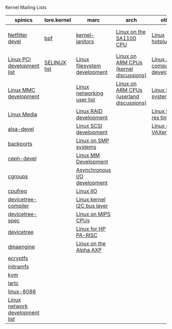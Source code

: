Kernel Mailing Lists

| spinics                                                                  | lore.kernel                                     | marc                                                                                      | arch                                                                                                      | other                                                                                              | vger                                     | lkml                                           | device                                                                              |
|--------------------------------------------------------------------------|-------------------------------------------------|-------------------------------------------------------------------------------------------|-----------------------------------------------------------------------------------------------------------|----------------------------------------------------------------------------------------------------|------------------------------------------|------------------------------------------------|-------------------------------------------------------------------------------------|
| [Netfilter devel](http://www.spinics.net/lists/netfilter-devel/)         | [bpf](https://lore.kernel.org/bpf/)             | [kernel-janitors](https://marc.info/?l=kernel-janitors)                                   | [Linux on the SA1100 CPU](http://www.handhelds.org/email_lists.html)                                      | [Linux hotplug](http://linux-hotplug.sf.net/)                                                     | [linux-acpi](linux-acpi@vger.kernel.org) | [Linux Kernel Mailing List](https://lkml.org/) | [Linux Framebuffer](http://lists.sourceforge.net/lists/listinfo/linux-fbdev-users/) |
| [Linux PCI development list](http://www.spinics.net/lists/linux-pci/)    | [SELINUX list](https://lore.kernel.org/selinux) | [Linux filesystem development](http://marc.theaimsgroup.com/?l=linux-fsdevel)             | [Linux on ARM CPUs (kernel discussions)](http://lists.arm.linux.org.uk/mailman/listinfo/linux-arm-kernel) | [Linux ABI compatibility development](http://lists.sourceforge.net/lists/listinfo/linux-abi-devel) |                                          |                                                |                                                                                     |
| [Linux MMC development](http://www.spinics.net/lists/linux-mmc/)         |                                                 | [Linux networking user list](http://marc.theaimsgroup.com/?l=linux-net)                   | [Linux on ARM CPUs (userland discussions)](http://lists.arm.linux.org.uk/mailman/listinfo/linux-arm)      | [Linux kbuild system](http://lists.sf.net/lists/listinfo/kbuild-devel)                             |                                          |                                                |                                                                                     |
| [Linux Media](http://www.spinics.net/lists/linux-media/)                 |                                                 | [Linux RAID development](http://marc.theaimsgroup.com/?l=linux-raid)                      |                                                                                                           | [Linux high-res timers](http://lists.sf.net/lists/listinfo/high-res-timers-discourse)              |                                          |                                                |                                                                                     |
| [alsa-devel](http://www.spinics.net/lists/alsa-devel/)                   |                                                 | [Linux SCSI development](http://marc.theaimsgroup.com/?l=linux-scsi)                      |                                                                                                           | [Linux on VAXen](http://vax-linux.org/)                                                            |                                          |                                                |                                                                                     |
| [backports](http://www.spinics.net/lists/backports/)                     |                                                 | [Linux on SMP systems](http://marc.theaimsgroup.com/?l=linux-smp)                         |                                                                                                           |                                                                                                    |                                          |                                                |                                                                                     |
| [ceph-devel](http://www.spinics.net/lists/ceph-devel/)                   |                                                 | [Linux MM Development](http://marc.theaimsgroup.com/?l=linux-mm&amp;r=1&amp;w=2)          |                                                                                                           |                                                                                                    |                                          |                                                |                                                                                     |
| [cgroups](http://www.spinics.net/lists/cgroups/)                         |                                                 | [Asynchronous I/O development](http://marc.theaimsgroup.com/?l=linux-aio&amp;r=1&amp;w=2) |                                                                                                           |                                                                                                    |                                          |                                                |                                                                                     |
| [cpufreq](http://www.spinics.net/lists/cpufreq/)                         |                                                 | [Linux IIO](http://marc.info/?l=linux-iio)                                               |                                                                                                           |                                                                                                    |                                          |                                                |                                                                                     |
| [devicetree-compiler](http://www.spinics.net/lists/devicetree-compiler/) |                                                 | [Linux kernel I2C bus layer](http://marc.info/?l=linux-i2c)                               |                                                                                                           |                                                                                                    |                                          |                                                |                                                                                     |
| [devicetree-spec](http://www.spinics.net/lists/devicetree-spec/)         |                                                 | [Linux on MIPS CPUs](http://marc.theaimsgroup.com/?l=linux-mips)                          |                                                                                                           |                                                                                                    |                                          |                                                |                                                                                     |
| [devicetree](http://www.spinics.net/lists/devicetree/)                   |                                                 | [Linux for HP PA-RISC](http://marc.theaimsgroup.com/?l=linux-parisc)                      |                                                                                                           |                                                                                                    |                                          |                                                |                                                                                     |
| [dmaengine](http://www.spinics.net/lists/dmaengine)                      |                                                 | [Linux on the Alpha AXP](http://marc.theaimsgroup.com/?l=linux-alpha)                    |                                                                                                           |                                                                                                    |                                          |                                                |                                                                                     |
| [ecryptfs](http://www.spinics.net/lists/ecryptfs/)                       |                                                 |                                                                                           |                                                                                                           |                                                                                                    |                                          |                                                |                                                                                     |
| [initramfs](http://www.spinics.net/lists/linux-initramfs/)               |                                                 |                                                                                           |                                                                                                           |                                                                                                    |                                          |                                                |                                                                                     |
| [kvm](http://www.spinics.net/lists/kvm/)                                 |                                                 |                                                                                           |                                                                                                           |                                                                                                    |                                          |                                                |                                                                                     |
| [lartc](https://www.spinics.net/lists/lartc/)                            |                                                 |                                                                                           |                                                                                                           |                                                                                                    |                                          |                                                |                                                                                     |
| [linux-8086](http://www.spinics.net/lists/linux-8086/)                   |                                                 |                                                                                           |                                                                                                           |                                                                                                    |                                          |                                                |                                                                                     |
| [Linux network development list](http://www.spinics.net/lists/netdev/)   |                                                 |                                                                                           |                                                                                                           |                                                                                                    |                                          |                                                |                                                                                     |
